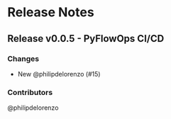 # Release Notes

## Release v0.0.5 - PyFlowOps CI/CD

### Changes

- New @philipdelorenzo (#15)

### Contributors
@philipdelorenzo  
